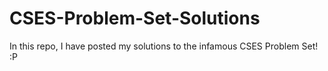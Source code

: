 # CSES-Problem-Set-Solutions

In this repo, I have posted my solutions to the infamous CSES Problem Set! :P
